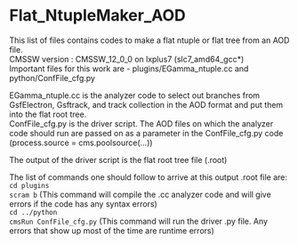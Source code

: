 # Flat_NtupleMaker_AOD
This list of files contains codes to make a flat ntuple or flat tree from an AOD file. <br>
CMSSW version : CMSSW_12_0_0 on lxplus7 (slc7_amd64_gcc*) <br>
Important files for this work are - plugins/EGamma_ntuple.cc and python/ConfFile_cfg.py 

EGamma_ntuple.cc is the analyzer code to select out branches from GsfElectron, Gsftrack, and track collection in the AOD format and put them into the flat root tree. <br>
ConfFile_cfg.py is the driver script. The AOD files on which the analyzer code should run are passed on as a parameter in the ConfFile_cfg.py code (process.source = cms.poolsource(...)) <br>

The output of the driver script is the flat root tree file (.root) <br>

The list of commands one should follow to arrive at this output .root file are: <br>
`cd plugins` <br>
`scram b` (This command will compile the .cc analyzer code and will give errors if the code has any syntax errors) <br>
`cd ../python` <br>
`cmsRun ConfFile_cfg.py` (This command will run the driver .py file. Any errors that show up most of the time are runtime errors) <br>
